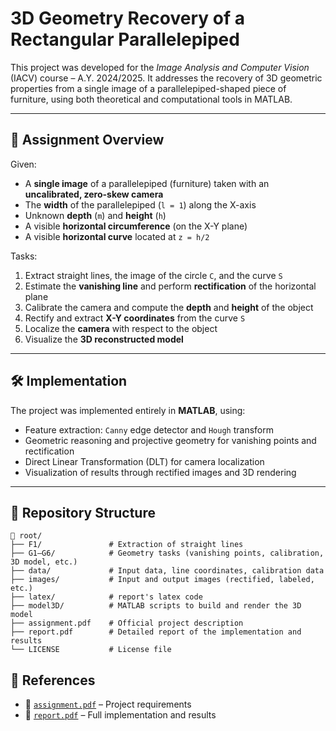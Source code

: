 # 3D Geometry Recovery of a Rectangular Parallelepiped

This project was developed for the *Image Analysis and Computer Vision* (IACV) course – A.Y. 2024/2025.
It addresses the recovery of 3D geometric properties from a single image of a parallelepiped-shaped piece of furniture, using both theoretical and computational tools in MATLAB.

---

## 📄 Assignment Overview

Given:

* A **single image** of a parallelepiped (furniture) taken with an **uncalibrated, zero-skew camera**
* The **width** of the parallelepiped (`l = 1`) along the X-axis
* Unknown **depth** (`m`) and **height** (`h`)
* A visible **horizontal circumference** (on the X-Y plane)
* A visible **horizontal curve** located at `z = h/2`

Tasks:

1. Extract straight lines, the image of the circle `C`, and the curve `S`
2. Estimate the **vanishing line** and perform **rectification** of the horizontal plane
3. Calibrate the camera and compute the **depth** and **height** of the object
4. Rectify and extract **X-Y coordinates** from the curve `S`
5. Localize the **camera** with respect to the object
6. Visualize the **3D reconstructed model**

---

## 🛠️ Implementation

The project was implemented entirely in **MATLAB**, using:

* Feature extraction: `Canny` edge detector and `Hough` transform
* Geometric reasoning and projective geometry for vanishing points and rectification
* Direct Linear Transformation (DLT) for camera localization
* Visualization of results through rectified images and 3D rendering

---

## 📁 Repository Structure

```
📆 root/
├── F1/               # Extraction of straight lines
├── G1–G6/            # Geometry tasks (vanishing points, calibration, 3D model, etc.)
├── data/             # Input data, line coordinates, calibration data
├── images/           # Input and output images (rectified, labeled, etc.)
├── latex/            # report's latex code
├── model3D/          # MATLAB scripts to build and render the 3D model
├── assignment.pdf    # Official project description
├── report.pdf        # Detailed report of the implementation and results
└── LICENSE           # License file
```

## 📌 References

* 📄 [`assignment.pdf`](assignment.pdf) – Project requirements
* 📝 [`report.pdf`](report.pdf) – Full implementation and results

